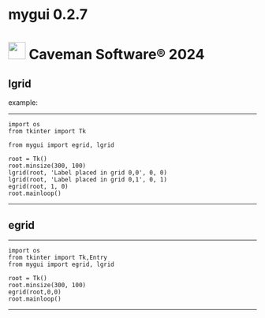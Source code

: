
# mygui 0.2.7

# <img src="https://raw.githubusercontent.com/Caveman-Software/mygui/main/Icon.png" width="35" height="35">  Caveman Software® 2024

## lgrid

example:

---

    import os
    from tkinter import Tk

    from mygui import egrid, lgrid

    root = Tk()
    root.minsize(300, 100)
    lgrid(root, 'Label placed in grid 0,0', 0, 0)
    lgrid(root, 'Label placed in grid 0,1', 0, 1)
    egrid(root, 1, 0)
    root.mainloop()
---

## egrid

---

    import os
    from tkinter import Tk,Entry
    from mygui import egrid, lgrid

    root = Tk()
    root.minsize(300, 100)
    egrid(root,0,0)
    root.mainloop()

---
